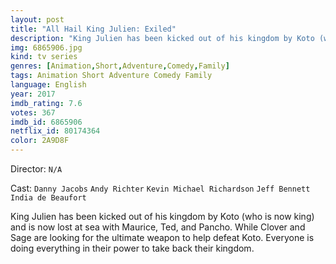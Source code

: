 ```yaml
---
layout: post
title: "All Hail King Julien: Exiled"
description: "King Julien has been kicked out of his kingdom by Koto (who is now king) and is now lost at sea with Maurice, Ted, and Pancho. While Clover and Sage are looking for the ultimate weapon to help defeat Koto. Everyone is doing everything in their power to take back their kingdom..."
img: 6865906.jpg
kind: tv series
genres: [Animation,Short,Adventure,Comedy,Family]
tags: Animation Short Adventure Comedy Family 
language: English
year: 2017
imdb_rating: 7.6
votes: 367
imdb_id: 6865906
netflix_id: 80174364
color: 2A9D8F
---
```

Director: `N/A`  

Cast: `Danny Jacobs` `Andy Richter` `Kevin Michael Richardson` `Jeff Bennett` `India de Beaufort` 

King Julien has been kicked out of his kingdom by Koto (who is now king) and is now lost at sea with Maurice, Ted, and Pancho. While Clover and Sage are looking for the ultimate weapon to help defeat Koto. Everyone is doing everything in their power to take back their kingdom.